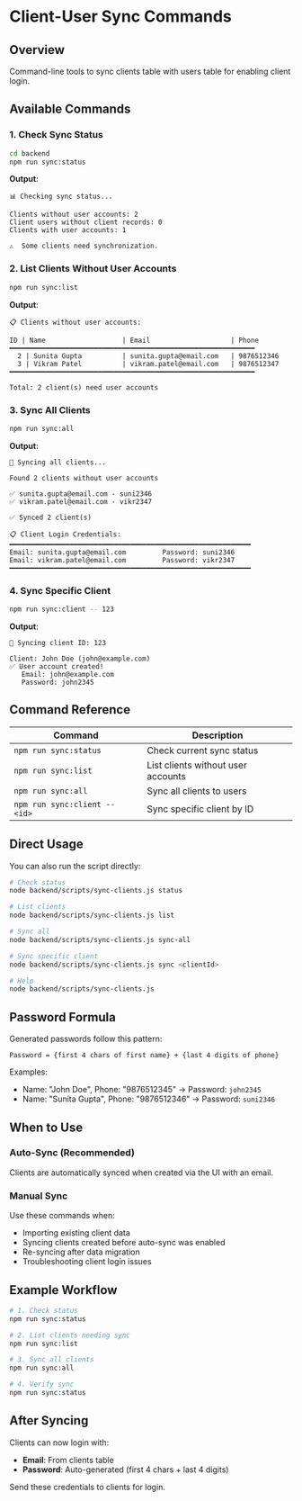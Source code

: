 # Client-User Sync Commands

## Overview

Command-line tools to sync clients table with users table for enabling client login.

## Available Commands

### 1. Check Sync Status

```bash
cd backend
npm run sync:status
```

**Output**:
```
📊 Checking sync status...

Clients without user accounts: 2
Client users without client records: 0
Clients with user accounts: 1

⚠️  Some clients need synchronization.
```

### 2. List Clients Without User Accounts

```bash
npm run sync:list
```

**Output**:
```
📋 Clients without user accounts:

ID | Name                   | Email                    | Phone
━━━━━━━━━━━━━━━━━━━━━━━━━━━━━━━━━━━━━━━━━━━━━━━━━━━━━━━━━━━━━
  2 | Sunita Gupta          | sunita.gupta@email.com   | 9876512346
  3 | Vikram Patel          | vikram.patel@email.com   | 9876512347
━━━━━━━━━━━━━━━━━━━━━━━━━━━━━━━━━━━━━━━━━━━━━━━━━━━━━━━━━━━━━

Total: 2 client(s) need user accounts
```

### 3. Sync All Clients

```bash
npm run sync:all
```

**Output**:
```
🔄 Syncing all clients...

Found 2 clients without user accounts

✅ sunita.gupta@email.com - suni2346
✅ vikram.patel@email.com - vikr2347

✅ Synced 2 client(s)

📋 Client Login Credentials:
━━━━━━━━━━━━━━━━━━━━━━━━━━━━━━━━━━━━━━━━━━━━━━━━━━━━━━━━━━━━
Email: sunita.gupta@email.com         Password: suni2346
Email: vikram.patel@email.com         Password: vikr2347
━━━━━━━━━━━━━━━━━━━━━━━━━━━━━━━━━━━━━━━━━━━━━━━━━━━━━━━━━━━━
```

### 4. Sync Specific Client

```bash
npm run sync:client -- 123
```

**Output**:
```
🔄 Syncing client ID: 123

Client: John Doe (john@example.com)
✅ User account created!
   Email: john@example.com
   Password: john2345
```

## Command Reference

| Command | Description |
|---------|-------------|
| `npm run sync:status` | Check current sync status |
| `npm run sync:list` | List clients without user accounts |
| `npm run sync:all` | Sync all clients to users |
| `npm run sync:client -- <id>` | Sync specific client by ID |

## Direct Usage

You can also run the script directly:

```bash
# Check status
node backend/scripts/sync-clients.js status

# List clients
node backend/scripts/sync-clients.js list

# Sync all
node backend/scripts/sync-clients.js sync-all

# Sync specific client
node backend/scripts/sync-clients.js sync <clientId>

# Help
node backend/scripts/sync-clients.js
```

## Password Formula

Generated passwords follow this pattern:
```
Password = {first 4 chars of first name} + {last 4 digits of phone}
```

Examples:
- Name: "John Doe", Phone: "9876512345" → Password: `john2345`
- Name: "Sunita Gupta", Phone: "9876512346" → Password: `suni2346`

## When to Use

### Auto-Sync (Recommended)
Clients are automatically synced when created via the UI with an email.

### Manual Sync
Use these commands when:
- Importing existing client data
- Syncing clients created before auto-sync was enabled
- Re-syncing after data migration
- Troubleshooting client login issues

## Example Workflow

```bash
# 1. Check status
npm run sync:status

# 2. List clients needing sync
npm run sync:list

# 3. Sync all clients
npm run sync:all

# 4. Verify sync
npm run sync:status
```

## After Syncing

Clients can now login with:
- **Email**: From clients table
- **Password**: Auto-generated (first 4 chars + last 4 digits)

Send these credentials to clients for login.

